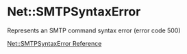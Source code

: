 # Net::SMTPSyntaxError

Represents an SMTP command syntax error (error code 500)

[Net::SMTPSyntaxError Reference](https://ruby-doc.org/stdlib-2.6/libdoc/net/smtp/rdoc/Net/SMTPSyntaxError.html)
